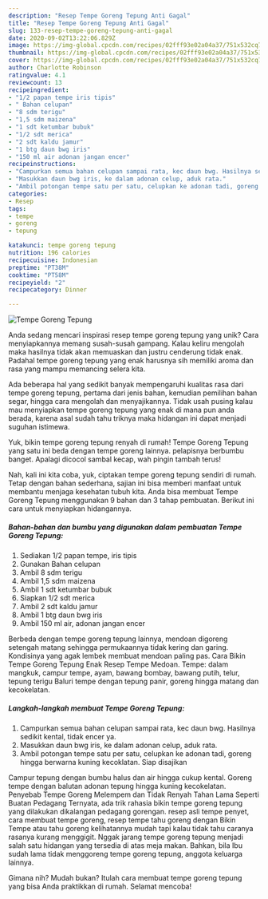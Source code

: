 ```yaml
---
description: "Resep Tempe Goreng Tepung Anti Gagal"
title: "Resep Tempe Goreng Tepung Anti Gagal"
slug: 133-resep-tempe-goreng-tepung-anti-gagal
date: 2020-09-02T13:22:06.829Z
image: https://img-global.cpcdn.com/recipes/02fff93e02a04a37/751x532cq70/tempe-goreng-tepung-foto-resep-utama.jpg
thumbnail: https://img-global.cpcdn.com/recipes/02fff93e02a04a37/751x532cq70/tempe-goreng-tepung-foto-resep-utama.jpg
cover: https://img-global.cpcdn.com/recipes/02fff93e02a04a37/751x532cq70/tempe-goreng-tepung-foto-resep-utama.jpg
author: Charlotte Robinson
ratingvalue: 4.1
reviewcount: 13
recipeingredient:
- "1/2 papan tempe iris tipis"
- " Bahan celupan"
- "8 sdm terigu"
- "1,5 sdm maizena"
- "1 sdt ketumbar bubuk"
- "1/2 sdt merica"
- "2 sdt kaldu jamur"
- "1 btg daun bwg iris"
- "150 ml air adonan jangan encer"
recipeinstructions:
- "Campurkan semua bahan celupan sampai rata, kec daun bwg. Hasilnya sedikit kental, tidak encer ya."
- "Masukkan daun bwg iris, ke dalam adonan celup, aduk rata."
- "Ambil potongan tempe satu per satu, celupkan ke adonan tadi, goreng hingga berwarna kuning kecoklatan. Siap disajikan"
categories:
- Resep
tags:
- tempe
- goreng
- tepung

katakunci: tempe goreng tepung 
nutrition: 196 calories
recipecuisine: Indonesian
preptime: "PT38M"
cooktime: "PT58M"
recipeyield: "2"
recipecategory: Dinner

---
```



![Tempe Goreng Tepung](https://img-global.cpcdn.com/recipes/02fff93e02a04a37/751x532cq70/tempe-goreng-tepung-foto-resep-utama.jpg)

Anda sedang mencari inspirasi resep tempe goreng tepung yang unik? Cara menyiapkannya memang susah-susah gampang. Kalau keliru mengolah maka hasilnya tidak akan memuaskan dan justru cenderung tidak enak. Padahal tempe goreng tepung yang enak harusnya sih memiliki aroma dan rasa yang mampu memancing selera kita.

Ada beberapa hal yang sedikit banyak mempengaruhi kualitas rasa dari tempe goreng tepung, pertama dari jenis bahan, kemudian pemilihan bahan segar, hingga cara mengolah dan menyajikannya. Tidak usah pusing kalau mau menyiapkan tempe goreng tepung yang enak di mana pun anda berada, karena asal sudah tahu triknya maka hidangan ini dapat menjadi suguhan istimewa.

Yuk, bikin tempe goreng tepung renyah di rumah! Tempe Goreng Tepung yang satu ini beda dengan tempe goreng lainnya. pelapisnya berbumbu banget. Apalagi dicocol sambal kecap, wah pingin tambah terus!


Nah, kali ini kita coba, yuk, ciptakan tempe goreng tepung sendiri di rumah. Tetap dengan bahan sederhana, sajian ini bisa memberi manfaat untuk membantu menjaga kesehatan tubuh kita. Anda bisa membuat Tempe Goreng Tepung menggunakan 9 bahan dan 3 tahap pembuatan. Berikut ini cara untuk menyiapkan hidangannya.

<!--inarticleads1-->

##### Bahan-bahan dan bumbu yang digunakan dalam pembuatan Tempe Goreng Tepung:

1. Sediakan 1/2 papan tempe, iris tipis
1. Gunakan  Bahan celupan
1. Ambil 8 sdm terigu
1. Ambil 1,5 sdm maizena
1. Ambil 1 sdt ketumbar bubuk
1. Siapkan 1/2 sdt merica
1. Ambil 2 sdt kaldu jamur
1. Ambil 1 btg daun bwg iris
1. Ambil 150 ml air, adonan jangan encer


Berbeda dengan tempe goreng tepung lainnya, mendoan digoreng setengah matang sehingga permukaannya tidak kering dan garing. Kondisinya yang agak lembek membuat mendoan paling pas. Cara Bikin Tempe Goreng Tepung Enak Resep Tempe Medoan. Tempe: dalam mangkuk, campur tempe, ayam, bawang bombay, bawang putih, telur, tepung terigu Baluri tempe dengan tepung panir, goreng hingga matang dan kecokelatan. 

<!--inarticleads2-->

##### Langkah-langkah membuat Tempe Goreng Tepung:

1. Campurkan semua bahan celupan sampai rata, kec daun bwg. Hasilnya sedikit kental, tidak encer ya.
1. Masukkan daun bwg iris, ke dalam adonan celup, aduk rata.
1. Ambil potongan tempe satu per satu, celupkan ke adonan tadi, goreng hingga berwarna kuning kecoklatan. Siap disajikan


Campur tepung dengan bumbu halus dan air hingga cukup kental. Goreng tempe dengan balutan adonan tepung hingga kuning kecokelatan. Penyebab Tempe Goreng Melempem dan Tidak Renyah Tahan Lama Seperti Buatan Pedagang Ternyata, ada trik rahasia bikin tempe goreng tepung yang dilakukan dikalangan pedagang gorengan. resep asli tempe penyet, cara membuat tempe goreng, resep tempe tahu goreng dengan Bikin Tempe atau tahu goreng kelihatannya mudah tapi kalau tidak tahu caranya rasanya kurang menggigit. Nggak jarang tempe goreng tepung menjadi salah satu hidangan yang tersedia di atas meja makan. Bahkan, bila Ibu sudah lama tidak menggoreng tempe goreng tepung, anggota keluarga lainnya. 

Gimana nih? Mudah bukan? Itulah cara membuat tempe goreng tepung yang bisa Anda praktikkan di rumah. Selamat mencoba!
